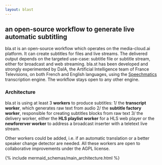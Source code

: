 ```yaml
---
layout: blast
---
```


## an open-source workflow to generate live automatic subtitling

bla.st is an open-source workflow which operates on the media-cloud.ai platform. It can create subtitles for files and live streams. The delivered output depends on the targeted use-case: subtitle file or subtitle stream, either for broadcast and web streaming.
bla.st has been developed and strongly experimented by DaIA, the Artificial Intelligence team of France Televisions, on both French and English languages, using the [Speechmatics](https://www.speechmatics.com/) transcription engine. The workflow stays open to any other engine.

### Architecture

bla.st is using at least 3 <b>workers</b> to produce subtitles:
1/ the <b>transcript worker</b>, which generates raw text from audio
2/ the <b>subtitle factory worker</b>, responsible for creating subtitles blocks from raw text
3/ the delivery worker, either the <b>HLS playlist worker</b> for a HLS web player or the <b>newforerver worker</b> to address a broadcast inserter with a teletext live stream.

Other workers could be added, i.e. if an automatic translation or a better speaker change detector are needed.
All these workers are open to collaborative improvements under the AGPL license.

{% include mermaid_schemas/main_architecture.html %}
